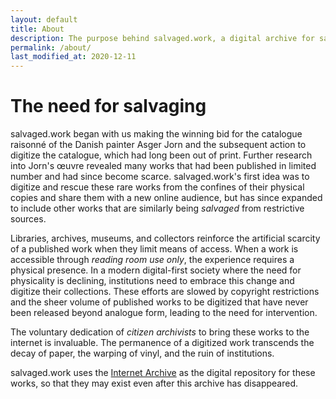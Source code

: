 ```yaml
---
layout: default
title: About
description: The purpose behind salvaged.work, a digital archive for salvaged analogue materials.
permalink: /about/
last_modified_at: 2020-12-11
---
```

# The need for salvaging

salvaged.work began with us making the winning bid for the catalogue raisonné of the Danish painter Asger Jorn and the subsequent action to digitize the catalogue, which had long been out of print. Further research into Jorn's œuvre revealed many works that had been published in limited number and had since become scarce. salvaged.work's first idea was to digitize and rescue these rare works from the confines of their physical copies and share them with a new online audience, but has since expanded to include other works that are similarly being *salvaged* from restrictive sources.

Libraries, archives, museums, and collectors reinforce the artificial scarcity of a published work when they limit means of access. When a work is accessible through *reading room use only*, the experience requires a physical presence. In a modern digital-first society where the need for physicality is declining, institutions need to embrace this change and digitize their collections. These efforts are slowed by copyright restrictions and the sheer volume of published works to be digitized that have never been released beyond analogue form, leading to the need for intervention.

The voluntary dedication of *citizen archivists* to bring these works to the internet is invaluable. The permanence of a digitized work transcends the decay of paper, the warping of vinyl, and the ruin of institutions.

salvaged.work uses the [Internet Archive](https://archive.org/) as the digital repository for these works, so that they may exist even after this archive has disappeared.